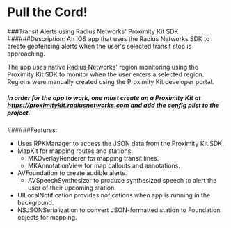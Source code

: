 # Pull the Cord! 
###Transit Alerts using Radius Networks' Proximity Kit SDK
######Description:
An iOS app that uses the Radius Networks SDK to create geofencing alerts when the user's selected transit stop is approaching.

The app uses native Radius Networks' region monitoring using the Proximity Kit SDK to monitor when the user enters a selected region.  Regions were manually created using the Proximity Kit developer portal. 

##### In order for the app to work, one must create an a Proximity Kit at https://proximitykit.radiusnetworks.com and add the config plist to the project.

######Features: 

- Uses RPKManager to access the JSON data from the Proximity Kit SDK.
- MapKit for mapping routes and stations.
    - MKOverlayRenderer for mapping transit lines.
    - MKAnnotationView for map callouts and annotations.
- AVFoundation to create audible alerts.
    - AVSpeechSynthesizer to produce synthesized speech to alert the user of their upcoming station.
- UILocalNotification provides nofications when app is running in the background.
- NSJSONSerialization to convert JSON-formatted station to Foundation objects for mapping.
